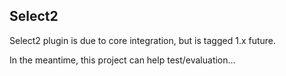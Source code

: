 Select2
-------

Select2 plugin is due to core integration, but is tagged 1.x future.

In the meantime, this project can help test/evaluation…
